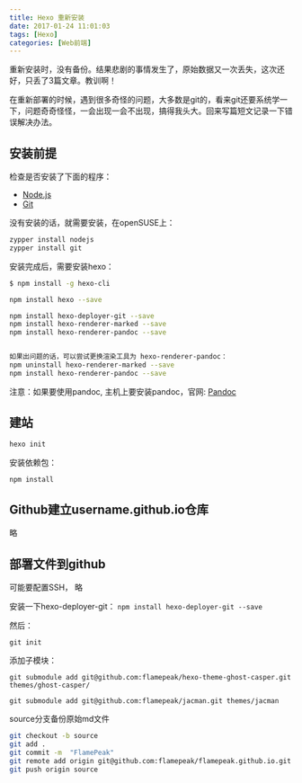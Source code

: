 ```yaml
---
title: Hexo 重新安装
date: 2017-01-24 11:01:03
tags: [Hexo]
categories: [Web前端]
---
```


重新安装时，没有备份。结果悲剧的事情发生了，原始数据又一次丢失，这次还好，只丢了3篇文章。教训啊！

在重新部署的时候，遇到很多奇怪的问题，大多数是git的，看来git还要系统学一下，问题奇奇怪怪，一会出现一会不出现，搞得我头大。回来写篇短文记录一下错误解决办法。

## 安装前提
检查是否安装了下面的程序：
+ [Node.js](http://nodejs.org/)
+ [Git](http://git-scm.com/)

没有安装的话，就需要安装，在openSUSE上：
```bash
zypper install nodejs
zypper install git
```
安装完成后，需要安装hexo：
```bash
$ npm install -g hexo-cli
```

```bash
npm install hexo --save
```

```bash
npm install hexo-deployer-git --save
npm install hexo-renderer-marked --save
npm install hexo-renderer-pandoc --save


如果出问题的话，可以尝试更换渲染工具为 hexo-renderer-pandoc：
npm uninstall hexo-renderer-marked --save
npm install hexo-renderer-pandoc --save
```

注意：如果要使用pandoc, 主机上要安装pandoc，官网: [Pandoc](http://www.pandoc.org/)


## 建站
```bash
hexo init
```

安装依赖包：
```bash
npm install
```

## Github建立username.github.io仓库
略

## 部署文件到github
可能要配置SSH， 略

安装一下hexo-deployer-git：
`npm install hexo-deployer-git --save`

然后：
```
git init
```

添加子模块：
```
git submodule add git@github.com:flamepeak/hexo-theme-ghost-casper.git themes/ghost-casper/

git submodule add git@github.com:flamepeak/jacman.git themes/jacman
```

source分支备份原始md文件
```bash
git checkout -b source
git add .
git commit -m  "FlamePeak"
git remote add origin git@github.com:flamepeak/flamepeak.github.io.git
git push origin source

```
